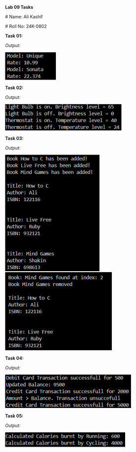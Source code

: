 **Lab 09 Tasks**

\# Name: Ali Kashif

\# Roll No: 24K-0802

**Task 01:**

*Output:*

![](./images/image6.png)

**Task 02:**

*Output:*

![](./images/image4.png)

**Task 03:**

*Output:*

![](./images/image3.png)[](url)![](./images/image2.png)

**Task 04:**

*Output:*

![](./images/image5.png)

**Task 05:**

*Output:*

![](./images/image1.png)
